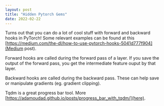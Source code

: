 ```yaml
---
layout: post
title: "Hidden Pytorch Gems"
date: 2022-02-22
---
```


Turns out that you can do a lot of cool stuff with forward and backward hooks in PyTorch! Some relevant examples can be found at this [https://medium.com/the-dl/how-to-use-pytorch-hooks-5041d777f904](Medium post).

Forward hooks are called during the forward pass of a layer. If you save the output of the forward pass, you get the intermediate feature ouput by that layer.

Backward hooks are called during the backward pass. These can help save or manipulate gradients (eg. gradient clipping).

Tqdm is a great progress bar tool. More [https://adamoudad.github.io/posts/progress_bar_with_tqdm/](here).
